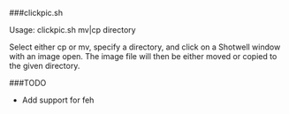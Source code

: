 ###clickpic.sh

Usage: clickpic.sh mv|cp directory

Select either cp or mv, specify a directory, and click on a Shotwell window with an image open. The image file will then be either moved or copied to the given directory.

###TODO
- Add support for feh
